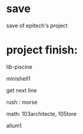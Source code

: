 save
====

save of epitech's project

project finish:
===============

lib-piscine

minishell1

get next line

rush : morse

math: 103architecte, 105tore

allum1
